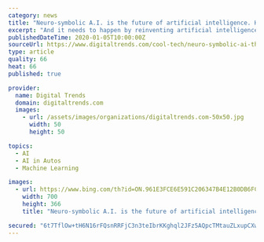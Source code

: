 ```yaml
---
category: news
title: "Neuro-symbolic A.I. is the future of artificial intelligence. Here’s how it works"
excerpt: "And it needs to happen by reinventing artificial intelligence as we know it. So when Cox says that the world need to ... “It’s one of those cases that you might never see in your lifetime,” Cox said. “I don’t know if Waymo and Tesla have images of traffic lights on fire in the datasets they use to train their neural networks, but ..."
publishedDateTime: 2020-01-05T10:00:00Z
sourceUrl: https://www.digitaltrends.com/cool-tech/neuro-symbolic-ai-the-future/
type: article
quality: 66
heat: 66
published: true

provider:
  name: Digital Trends
  domain: digitaltrends.com
  images:
    - url: /assets/images/organizations/digitaltrends.com-50x50.jpg
      width: 50
      height: 50

topics:
  - AI
  - AI in Autos
  - Machine Learning

images:
  - url: https://www.bing.com/th?id=ON.961E3FCE6E591C206347B4E12B0DB6FC
    width: 700
    height: 366
    title: "Neuro-symbolic A.I. is the future of artificial intelligence. Here’s how it works"

secured: "6t7TflOw+tH6N16rFQsnRRFjC3n3teIbrKKghql2JFz5AQpcTMtauZLxupCXwZ/3BYxqEGjFS8/SOT+gV/ugORoxe13wtJEIXR9PE25554azty5xMxQ4lk4tVMsFCQ4JTI/Dl+VEFjnuEsIZqcRej45SMWdI95YZyfEEr6xfm2UJlcWW4mSW5KQcdadxJ05LcIM3VD1KXYogSpRG4NqhJY3PJmnOayopWJBwVqnydfhF93bM3D8AS1KQTG9qurVtzWmCDmkrwbm1PHhaL3Idvg==;Stx8TPfb2suIFndK3YxkXA=="
---
```


